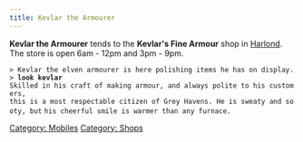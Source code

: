 ```yaml
---
title: Kevlar the Armourer
---
```


**Kevlar the Armourer** tends to the **Kevlar's Fine Armour** shop in
[Harlond](Harlond "wikilink"). The store is open 6am - 12pm and 3pm -
9pm.

`> Kevlar the elven armourer is here polishing items he has on display.`
`> `**`look kevlar`**
`Skilled in his craft of making armour, and always polite to his customers,`
`this is a most respectable citizen of Grey Havens. He is sweaty and sooty, but`
`his cheerful smile is warmer than any furnace.`

[Category: Mobiles](Category:_Mobiles "wikilink") [Category:
Shops](Category:_Shops "wikilink")